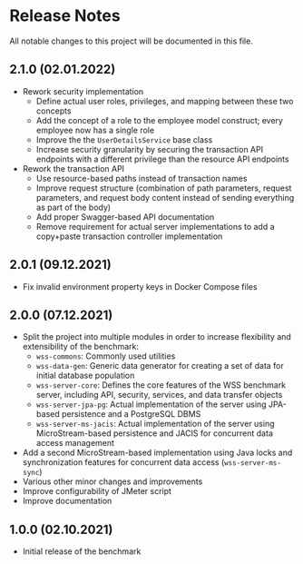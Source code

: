 # Release Notes

All notable changes to this project will be documented in this file.

## 2.1.0 (02.01.2022)

- Rework security implementation
  - Define actual user roles, privileges, and mapping between these two concepts
  - Add the concept of a role to the employee model construct; every employee now has a single role
  - Improve the the `UserDetailsService` base class
  - Increase security granularity by securing the transaction API endpoints with a different privilege than the resource API endpoints
- Rework the transaction API
  - Use resource-based paths instead of transaction names
  - Improve request structure (combination of path parameters, request parameters, and request body content instead of sending everything as part of the body)
  - Add proper Swagger-based API documentation
  - Remove requirement for actual server implementations to add a copy+paste transaction controller implementation

## 2.0.1 (09.12.2021)

- Fix invalid environment property keys in Docker Compose files

## 2.0.0 (07.12.2021)

- Split the project into multiple modules in order to increase flexibility and extensibility of the benchmark:
  - `wss-commons`: Commonly used utilities
  - `wss-data-gen`: Generic data generator for creating a set of data for initial database population
  - `wss-server-core`: Defines the core features of the WSS benchmark server, including API, security, services, and data transfer objects
  - `wss-server-jpa-pg`: Actual implementation of the server using JPA-based persistence and a PostgreSQL DBMS
  - `wss-server-ms-jacis`: Actual implementation of the server using MicroStream-based persistence and JACIS for concurrent data access management
- Add a second MicroStream-based implementation using Java locks and synchronization features for concurrent data access (`wss-server-ms-sync`)
- Various other minor changes and improvements
- Improve configurability of JMeter script
- Improve documentation

## 1.0.0 (02.10.2021)
- Initial release of the benchmark
